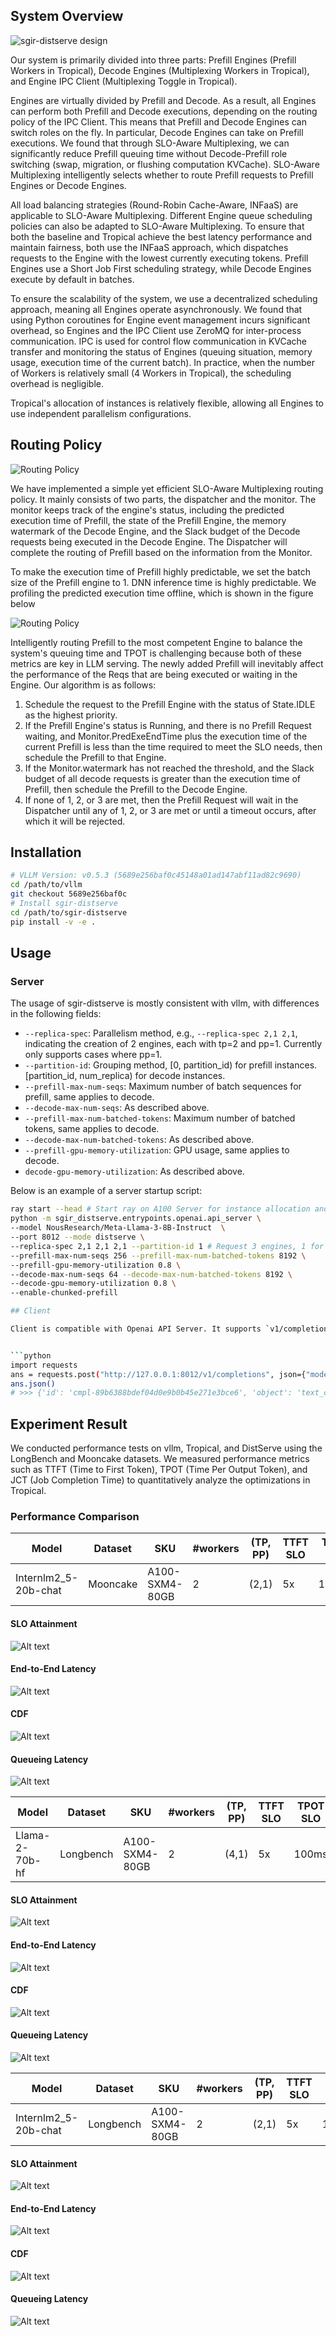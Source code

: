 ## System Overview

![sgir-distserve design](docs/imgs/DistServeDesign.png)

Our system is primarily divided into three parts: Prefill Engines (Prefill Workers in Tropical), Decode Engines (Multiplexing Workers in Tropical), and Engine IPC Client (Multiplexing Toggle in Tropical).

Engines are virtually divided by Prefill and Decode. As a result, all Engines can perform both Prefill and Decode executions, depending on the routing policy of the IPC Client. This means that Prefill and Decode Engines can switch roles on the fly. In particular, Decode Engines can take on Prefill executions. We found that through SLO-Aware Multiplexing, we can significantly reduce Prefill queuing time without Decode-Prefill role switching (swap, migration, or flushing computation KVCache). SLO-Aware Multiplexing intelligently selects whether to route Prefill requests to Prefill Engines or Decode Engines.

All load balancing strategies (Round-Robin Cache-Aware, INFaaS) are applicable to SLO-Aware Multiplexing. Different Engine queue scheduling policies can also be adapted to SLO-Aware Multiplexing. To ensure that both the baseline and Tropical achieve the best latency performance and maintain fairness, both use the INFaaS approach, which dispatches requests to the Engine with the lowest currently executing tokens. Prefill Engines use a Short Job First scheduling strategy, while Decode Engines execute by default in batches.

To ensure the scalability of the system, we use a decentralized scheduling approach, meaning all Engines operate asynchronously. We found that using Python coroutines for Engine event management incurs significant overhead, so Engines and the IPC Client use ZeroMQ for inter-process communication. IPC is used for control flow communication in KVCache transfer and monitoring the status of Engines (queuing situation, memory usage, execution time of the current batch). In practice, when the number of Workers is relatively small (4 Workers in Tropical), the scheduling overhead is negligible.

Tropical's allocation of instances is relatively flexible, allowing all Engines to use independent parallelism configurations.

## Routing Policy
![Routing Policy](docs/imgs/Monitor.png)

We have implemented a simple yet efficient SLO-Aware Multiplexing routing policy. It mainly consists of two parts, the dispatcher and the monitor. The monitor keeps track of the engine's status, including the predicted execution time of Prefill, the state of the Prefill Engine, the memory watermark of the Decode Engine, and the Slack budget of the Decode requests being executed in the Decode Engine. The Dispatcher will complete the routing of Prefill based on the information from the Monitor.

To make the execution time of Prefill highly predictable, we set the batch size of the Prefill engine to 1. DNN inference time is highly predictable. We profiling the predicted execution time offline, which is shown in the figure below

![Routing Policy](docs/imgs/prefill_time.png) 

Intelligently routing Prefill to the most competent Engine to balance the system's queuing time and TPOT is challenging because both of these metrics are key in LLM serving. The newly added Prefill will inevitably affect the performance of the Reqs that are being executed or waiting in the Engine. Our algorithm is as follows:
1. Schedule the request to the Prefill Engine with the status of State.IDLE as the highest priority.
2. If the Prefill Engine's status is Running, and there is no Prefill Request waiting, and Monitor.PredExeEndTime plus the execution time of the current Prefill is less than the time required to meet the SLO needs, then schedule the Prefill to that Engine.
3. If the Monitor.watermark has not reached the threshold, and the Slack budget of all decode requests is greater than the execution time of Prefill, then schedule the Prefill to the Decode Engine.
4. If none of 1, 2, or 3 are met, then the Prefill Request will wait in the Dispatcher until any of 1, 2, or 3 are met or until a timeout occurs, after which it will be rejected.


## Installation

```bash
# VLLM Version: v0.5.3 (5689e256baf0c45148a01ad147abf11ad82c9690)
cd /path/to/vllm
git checkout 5689e256baf0c
# Install sgir-distserve
cd /path/to/sgir-distserve
pip install -v -e .
```

## Usage

### Server

The usage of sgir-distserve is mostly consistent with vllm, with differences in the following fields:

- `--replica-spec`: Parallelism method, e.g., `--replica-spec 2,1 2,1`, indicating the creation of 2 engines, each with tp=2 and pp=1. Currently only supports cases where pp=1.
- `--partition-id`: Grouping method, [0, partition_id) for prefill instances. [partition_id, num_replica) for decode instances.
- `--prefill-max-num-seqs`: Maximum number of batch sequences for prefill, same applies to decode.
- `--decode-max-num-seqs`: As described above.
- `--prefill-max-num-batched-tokens`: Maximum number of batched tokens, same applies to decode.
- `--decode-max-num-batched-tokens`: As described above.
- `--prefill-gpu-memory-utilization`: GPU usage, same applies to decode.
- `decode-gpu-memory-utilization`: As described above.

Below is an example of a server startup script:

```bash
ray start --head # Start ray on A100 Server for instance allocation and management
python -m sgir_distserve.entrypoints.openai.api_server \
--model NousResearch/Meta-Llama-3-8B-Instruct  \
--port 8012 --mode distserve \
--replica-spec 2,1 2,1 2,1 --partition-id 1 # Request 3 engines, 1 for prefill, 2 for decode \
--prefill-max-num-seqs 256 --prefill-max-num-batched-tokens 8192 \
--prefill-gpu-memory-utilization 0.8 \
--decode-max-num-seqs 64 --decode-max-num-batched-tokens 8192 \
--decode-gpu-memory-utilization 0.8 \
--enable-chunked-prefill

## Client

Client is compatible with Openai API Server. It supports `v1/completions` and `v1/chat/completions`.


```python
import requests
ans = requests.post("http://127.0.0.1:8012/v1/completions", json={"model": "NousResearch/Meta-Llama-3-8B-Instruct", "prompt": "San Francisco is a city that"})
ans.json()
# >>> {'id': 'cmpl-89b6388bdef04d0e9b0b45e271e3bce6', 'object': 'text_completion', 'created': 1729153111, 'model': 'NousResearch/Meta-Llama-3-8B-Instruct', 'choices': [{'index': 0, 'text': ' has something for everyone. From its iconic Golden Gate Bridge to its vibrant cultural attractions', 'logprobs': None, 'finish_reason': 'length', 'stop_reason': None}], 'usage': {'prompt_tokens': 7, 'total_tokens': 23, 'completion_tokens': 16}}
```

## Experiment Result

We conducted performance tests on vllm, Tropical, and DistServe using the LongBench and Mooncake datasets. We measured performance metrics such as TTFT (Time to First Token), TPOT (Time Per Output Token), and JCT (Job Completion Time) to quantitatively analyze the optimizations in Tropical.

### Performance Comparison

| Model                | Dataset    | SKU               | #workers | (TP, PP) | TTFT SLO | TPOT SLO |
|----------------------|------------|-------------------|----------|----------|----------|----------|
| Internlm2_5-20b-chat |  Mooncake  | A100-SXM4-80GB    | 2        | (2,1)    |    5x    |   100ms  |

#### SLO Attainment
![Alt text](docs/interlm_20b/mooncake/slo.png)

#### End-to-End Latency
![Alt text](docs/interlm_20b/mooncake/latency_avg_p90.png)

#### CDF
![Alt text](docs/interlm_20b/mooncake/latency_cdf.png)

#### Queueing Latency
![Alt text](docs/interlm_20b/mooncake/queuing_time_p90.png)

| Model                | Dataset    | SKU               | #workers | (TP, PP) | TTFT SLO | TPOT SLO |
|----------------------|------------|-------------------|----------|----------|----------|----------|
|    Llama-2-70b-hf    |  Longbench  | A100-SXM4-80GB   | 2        | (4,1)    |    5x    |   100ms  |

#### SLO Attainment
![Alt text](docs/llama_2_70b_hf/longbench/slo.png)

#### End-to-End Latency
![Alt text](docs/llama_2_70b_hf/longbench/latency_avg_p90.png)

#### CDF
![Alt text](docs/llama_2_70b_hf/longbench/latency_cdf.png)

#### Queueing Latency
![Alt text](docs/llama_2_70b_hf/longbench/queuing_time_p90.png)

| Model                | Dataset    | SKU               | #workers | (TP, PP) | TTFT SLO | TPOT SLO |
|----------------------|------------|-------------------|----------|----------|----------|----------|
| Internlm2_5-20b-chat |  Longbench  | A100-SXM4-80GB   | 2        | (2,1)    |    5x    |   100ms  |

#### SLO Attainment
![Alt text](docs/interlm_20b/longbench/slo.png)

#### End-to-End Latency
![Alt text](docs/interlm_20b/longbench/latency_avg_p90.png)

#### CDF
![Alt text](docs/interlm_20b/longbench/latency_cdf.png)

#### Queueing Latency
![Alt text](docs/interlm_20b/longbench/queuing_time_p90.png)

